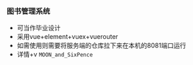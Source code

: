 ### 图书管理系统
+ 可当作毕业设计
+ 采用vue+element+vuex+vuerouter
+ 如需使用则需要将服务端的仓库拉下来在本机的8081端口运行
+ 详情+v `MOON_and_SixPence`